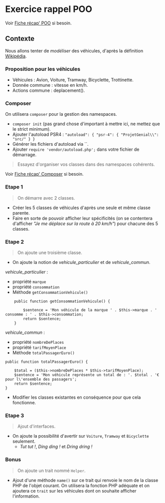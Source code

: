 # Exercice rappel POO

Voir [Fiche récap' POO](../recaps/poo.MD) si besoin.

## Contexte

Nous allons tenter de _modéliser_ des véhicules, d'après la définition [Wikipédia](https://fr.wikipedia.org/wiki/V%C3%A9hicule).

### Proposition pour les véhicules

- Véhicules : Avion, Voiture, Tramway, Bicyclette, Trottinette.
- Donnée commune : vitesse en km/h.
- Actions commune : deplacement().

### Composer

On utilisera `composer` pour la gestion des namespaces.

- `composer init` (pas grand chose d'important à mettre ici, ne mettez que le strict minimum).
- Ajouter l'autoload PSR4 : ```"autoload": {
  "psr-4": {
    "ProjetGenial\\": "src/"
  }
}```
- Générer les fichiers d'autoload via ``.
- Ajouter `require 'vendor/autoload.php';` dans votre fichier de démarrage.

> Essayez d'organiser vos classes dans des namespaces cohérents.

Voir [Fiche récap' Composer](../recaps/composer.md) si besoin.

### Etape 1

> On démarre avec 2 classes.

- Créer les 5 classes de véhicules d'après une seule et même classe parente.
- Faire en sorte de pouvoir afficher leur spécificités (on se contentera d'afficher _"Je me déplace sur la route à 20 km/h"_) pour chacune des 5 classes.

### Etape 2

> On ajoute une troisième classe.

- On ajoute la notion de _vehicule_particulier_ et de _vehicule_commun_.

_vehicule_particulier_  :

- propriété `marque`
- propriété `consommation`
- Méthode `getConsommationVehicule()`

```
    public function getConsommationVehicule() {
        
        $sentence = 'Mon véhicule de la marque ' . $this->marque . ' consomme : ' . $this->consommation;
        return $sentence;
    }
```

_vehicule_commun_  :

- propriété `nombreDePlaces`
- propriété `tarifMoyenPlace`
- Méthode `totalPassagerEuro()`

```
public function totalPassagerEuro() {
    
    $total = ($this->nombreDePlaces * $this->tarifMoyenPlace);
    $sentence = 'Mon véhicule représente un total de : '. $total . '€ pour l\'ensemble des passagers';
    return $sentence;
}
```

- Modifier les classes existantes en conséquence pour que cela fonctionne.

### Etape 3

> Ajout d'interfaces.

- On ajoute la possibilité d'avertir sur `Voiture`, `Tramway` et `Bicyclette` seulement.
    - _Tut tut !_, _Ding ding !_ et _Dring dring !_

### Bonus

> On ajoute un trait nommé `Helper`.

- Ajout d'une méthode `name()` sur ce trait qui renvoie le nom de la classe PHP de l'objet courant. On utilisera la fonction PHP adéquate et on ajoutera ce `trait` sur les véhicules dont on souhaite afficher l'information.
